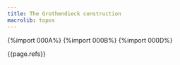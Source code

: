 ```yaml
---
title: The Grothendieck construction
macrolib: topos
---
```


{%import 000A%}
{%import 000B%}
{%import 000D%}

{{page.refs}}
